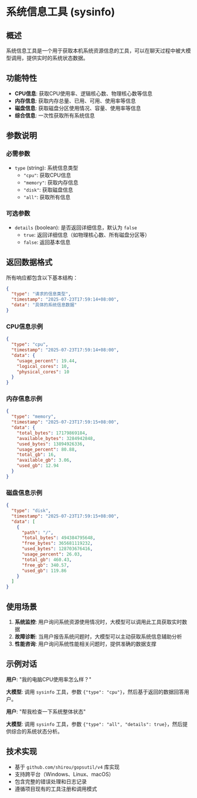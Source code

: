 # 系统信息工具 (sysinfo)

## 概述

系统信息工具是一个用于获取本机系统资源信息的工具，可以在聊天过程中被大模型调用，提供实时的系统状态数据。

## 功能特性

- **CPU信息**: 获取CPU使用率、逻辑核心数、物理核心数等信息
- **内存信息**: 获取内存总量、已用、可用、使用率等信息  
- **磁盘信息**: 获取磁盘分区使用情况、容量、使用率等信息
- **综合信息**: 一次性获取所有系统信息

## 参数说明

### 必需参数

- `type` (string): 系统信息类型
  - `"cpu"`: 获取CPU信息
  - `"memory"`: 获取内存信息
  - `"disk"`: 获取磁盘信息
  - `"all"`: 获取所有信息

### 可选参数

- `details` (boolean): 是否返回详细信息，默认为 `false`
  - `true`: 返回详细信息（如物理核心数、所有磁盘分区等）
  - `false`: 返回基本信息

## 返回数据格式

所有响应都包含以下基本结构：

```json
{
  "type": "请求的信息类型",
  "timestamp": "2025-07-23T17:59:14+08:00",
  "data": "具体的系统信息数据"
}
```

### CPU信息示例

```json
{
  "type": "cpu",
  "timestamp": "2025-07-23T17:59:14+08:00",
  "data": {
    "usage_percent": 19.44,
    "logical_cores": 10,
    "physical_cores": 10
  }
}
```

### 内存信息示例

```json
{
  "type": "memory", 
  "timestamp": "2025-07-23T17:59:15+08:00",
  "data": {
    "total_bytes": 17179869184,
    "available_bytes": 3284942848,
    "used_bytes": 13894926336,
    "usage_percent": 80.88,
    "total_gb": 16,
    "available_gb": 3.06,
    "used_gb": 12.94
  }
}
```

### 磁盘信息示例

```json
{
  "type": "disk",
  "timestamp": "2025-07-23T17:59:15+08:00", 
  "data": [
    {
      "path": "/",
      "total_bytes": 494384795648,
      "free_bytes": 365681119232,
      "used_bytes": 128703676416,
      "usage_percent": 26.03,
      "total_gb": 460.43,
      "free_gb": 340.57,
      "used_gb": 119.86
    }
  ]
}
```

## 使用场景

1. **系统监控**: 用户询问系统资源使用情况时，大模型可以调用此工具获取实时数据
2. **故障诊断**: 当用户报告系统问题时，大模型可以主动获取系统信息辅助分析
3. **性能咨询**: 用户询问系统性能相关问题时，提供准确的数据支撑

## 示例对话

**用户**: "我的电脑CPU使用率怎么样？"

**大模型**: 调用 `sysinfo` 工具，参数 `{"type": "cpu"}`，然后基于返回的数据回答用户。

**用户**: "帮我检查一下系统整体状态"

**大模型**: 调用 `sysinfo` 工具，参数 `{"type": "all", "details": true}`，然后提供综合的系统状态分析。

## 技术实现

- 基于 `github.com/shirou/gopsutil/v4` 库实现
- 支持跨平台（Windows、Linux、macOS）
- 包含完整的错误处理和日志记录
- 遵循项目现有的工具注册和调用模式